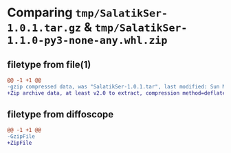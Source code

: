 # Comparing `tmp/SalatikSer-1.0.1.tar.gz` & `tmp/SalatikSer-1.1.0-py3-none-any.whl.zip`

## filetype from file(1)

```diff
@@ -1 +1 @@
-gzip compressed data, was "SalatikSer-1.0.1.tar", last modified: Sun May 14 11:15:34 2023, max compression
+Zip archive data, at least v2.0 to extract, compression method=deflate
```

## filetype from diffoscope

```diff
@@ -1 +1 @@
-GzipFile
+ZipFile
```

